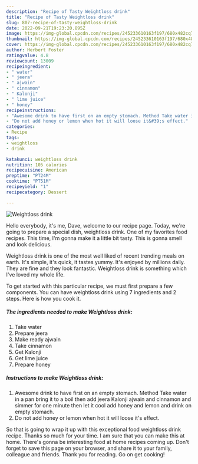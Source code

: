 ```yaml
---
description: "Recipe of Tasty Weightloss drink"
title: "Recipe of Tasty Weightloss drink"
slug: 807-recipe-of-tasty-weightloss-drink
date: 2022-09-21T19:23:20.895Z
image: https://img-global.cpcdn.com/recipes/245233610163f197/680x482cq70/weightloss-drink-recipe-main-photo.jpg
thumbnail: https://img-global.cpcdn.com/recipes/245233610163f197/680x482cq70/weightloss-drink-recipe-main-photo.jpg
cover: https://img-global.cpcdn.com/recipes/245233610163f197/680x482cq70/weightloss-drink-recipe-main-photo.jpg
author: Herbert Foster
ratingvalue: 4.8
reviewcount: 13009
recipeingredient:
- " water"
- " jeera"
- " ajwain"
- " cinnamon"
- " Kalonji"
- " lime juice"
- " honey"
recipeinstructions:
- "Awesome drink to have first on an empty stomach. Method Take water in a pan bring it to a boil then add jeera Kalonji ajwain and cinnamon and simmer for one minute then let it cool add honey and lemon and drink on empty stomach."
- "Do not add honey or lemon when hot it will loose it&#39;s effect."
categories:
- Recipe
tags:
- weightloss
- drink

katakunci: weightloss drink 
nutrition: 105 calories
recipecuisine: American
preptime: "PT24M"
cooktime: "PT51M"
recipeyield: "1"
recipecategory: Dessert

---
```



![Weightloss drink](https://img-global.cpcdn.com/recipes/245233610163f197/680x482cq70/weightloss-drink-recipe-main-photo.jpg)

Hello everybody, it's me, Dave, welcome to our recipe page. Today, we're going to prepare a special dish, weightloss drink. One of my favorites food recipes. This time, I'm gonna make it a little bit tasty. This is gonna smell and look delicious.



Weightloss drink is one of the most well liked of recent trending meals on earth. It's simple, it's quick, it tastes yummy. It's enjoyed by millions daily. They are fine and they look fantastic. Weightloss drink is something which I've loved my whole life.


To get started with this particular recipe, we must first prepare a few components. You can have weightloss drink using 7 ingredients and 2 steps. Here is how you cook it.

<!--inarticleads1-->

##### The ingredients needed to make Weightloss drink:

1. Take  water
1. Prepare  jeera
1. Make ready  ajwain
1. Take  cinnamon
1. Get  Kalonji
1. Get  lime juice
1. Prepare  honey




<!--inarticleads2-->

##### Instructions to make Weightloss drink:

1. Awesome drink to have first on an empty stomach. Method Take water in a pan bring it to a boil then add jeera Kalonji ajwain and cinnamon and simmer for one minute then let it cool add honey and lemon and drink on empty stomach.
1. Do not add honey or lemon when hot it will loose it&#39;s effect.




So that is going to wrap it up with this exceptional food weightloss drink recipe. Thanks so much for your time. I am sure that you can make this at home. There's gonna be interesting food at home recipes coming up. Don't forget to save this page on your browser, and share it to your family, colleague and friends. Thank you for reading. Go on get cooking!
